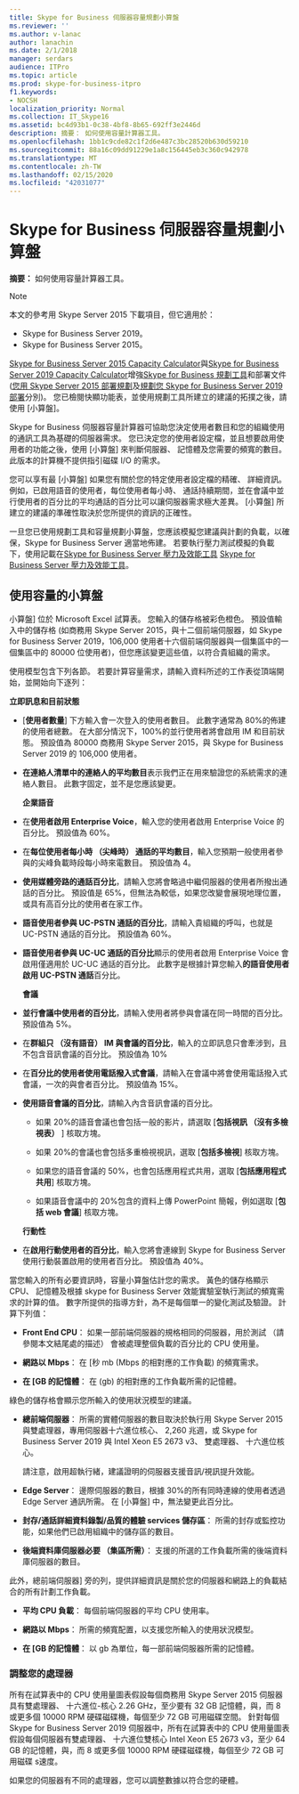 ```yaml
---
title: Skype for Business 伺服器容量規劃小算盤
ms.reviewer: ''
ms.author: v-lanac
author: lanachin
ms.date: 2/1/2018
manager: serdars
audience: ITPro
ms.topic: article
ms.prod: skype-for-business-itpro
f1.keywords:
- NOCSH
localization_priority: Normal
ms.collection: IT_Skype16
ms.assetid: bc4d93b1-0c38-4bf8-8b65-692ff3e2446d
description: 摘要： 如何使用容量計算器工具。
ms.openlocfilehash: 1bb1c9cde82c1f2d6e487c3bc28520b630d59210
ms.sourcegitcommit: 88a16c09dd91229e1a8c156445eb3c360c942978
ms.translationtype: MT
ms.contentlocale: zh-TW
ms.lasthandoff: 02/15/2020
ms.locfileid: "42031077"
---
```

# <a name="skype-for-business-server-capacity-planning-calculator"></a>Skype for Business 伺服器容量規劃小算盤
 
**摘要：** 如何使用容量計算器工具。

> [!NOTE]
> 本文的參考用 Skype Server 2015 下載項目，但它適用於：
> - Skype for Business Server 2019。
> - Skype for Business Server 2015。
  
[Skype for Business Server 2015 Capacity Calculator](https://www.microsoft.com/download/details.aspx?id=51196)與[Skype for Business Server 2019 Capacity Calculator](https://www.microsoft.com/download/details.aspx?id=57509)增強[Skype for Business 規劃工具](https://www.microsoft.com/download/details.aspx?id=50357)和部署文件 ([您用 Skype Server 2015 部署規劃](../plan-your-deployment/plan-your-deployment.md)及[規劃您 Skype for Business Server 2019 部署](../../SfBServer2019/plan/plan-your-deployment-2019.md)分別)。 您已檢閱快顯功能表，並使用規劃工具所建立的建議的拓撲之後，請使用 [小算盤]。
  
Skype for Business 伺服器容量計算器可協助您決定使用者數目和您的組織使用的通訊工具為基礎的伺服器需求。 您已決定您的使用者設定檔，並且想要啟用使用者的功能之後，使用 [小算盤] 來判斷伺服器、 記憶體及您需要的頻寬的數目。 此版本的計算機不提供指引磁碟 I/O 的需求。
  
您可以享有最 [小算盤] 如果您有關於您的特定使用者設定檔的精確、 詳細資訊。 例如，已啟用語音的使用者，每位使用者每小時、 通話持續期間，並在會議中並行使用者的百分比的平均通話的百分比可以讓伺服器需求極大差異。 [小算盤] 所建立的建議的準確性取決於您所提供的資訊的正確性。
  
一旦您已使用規劃工具和容量規劃小算盤，您應該模擬您建議與計劃的負載，以確保，Skype for Business Server 適當地佈建。 若要執行壓力測試模擬的負載下，使用記載在[Skype for Business Server 壓力及效能工具](https://technet.microsoft.com/library/mt631400.aspx) [Skype for Business Server 壓力及效能工具](https://www.microsoft.com/download/details.aspx?id=50367)。
  
## <a name="using-the-capacity-calculator"></a>使用容量的小算盤

小算盤] 位於 Microsoft Excel 試算表。 您輸入的儲存格被彩色橙色。 預設值輸入中的儲存格 (如商務用 Skype Server 2015，與十二個前端伺服器，如 Skype for Business Server 2019，106,000 使用者十六個前端伺服器與一個集區中的一個集區中的 80000 位使用者)，但您應該變更這些值，以符合貴組織的需求。
  
使用模型包含下列各節。 若要計算容量需求，請輸入資料所述的工作表從頂端開始，並開始向下逐列： 
  
 **立即訊息和目前狀態**
  
- [**使用者數量**] 下方輸入會一次登入的使用者數目。 此數字通常為 80%的佈建的使用者總數。 在大部分情況下，100%的並行使用者將會啟用 IM 和目前狀態。 預設值為 80000 商務用 Skype Server 2015，與 Skype for Business Server 2019 的 106,000 使用者。
    
- **在連絡人清單中的連絡人的平均數目**表示我們正在用來驗證您的系統需求的連絡人數目。 此數字固定，並不是您應該變更。
    
  **企業語音**
  
- 在**使用者啟用 Enterprise Voice**，輸入您的使用者啟用 Enterprise Voice 的百分比。 預設值為 60%。 
    
- 在**每位使用者每小時 （尖峰時） 通話的平均數目**，輸入您預期一般使用者參與的尖峰負載時段每小時來電數目。 預設值為 4。 
    
- **使用媒體旁路的通話百分比**，請輸入您將會略過中繼伺服器的使用者所撥出通話的百分比。 預設值是 65%，但無法為較低，如果您改變會展現地理位置，或具有高百分比的使用者在家工作。
    
- **語音使用者參與 UC-PSTN 通話的百分比**，請輸入貴組織的呼叫，也就是 UC-PSTN 通話的百分比。 預設值為 60%。
    
- **語音使用者參與 UC-UC 通話的百分比**顯示的使用者啟用 Enterprise Voice 會啟用僅適用於 UC-UC 通話的百分比。 此數字是根據計算您輸入**的語音使用者啟用 UC-PSTN 通話**百分比。 
    
  **會議**
  
- **並行會議中使用者的百分比**，請輸入使用者將參與會議在同一時間的百分比。 預設值為 5%。 
    
- 在**群組只 （沒有語音） IM 與會議的百分比**，輸入的立即訊息只會牽涉到，且不包含音訊會議的百分比。 預設值為 10%
    
- 在**百分比的使用者使用電話撥入式會議**，請輸入在會議中將會使用電話撥入式會議，一次的與會者百分比。 預設值為 15%。
    
- **使用語音會議的百分比**，請輸入內含音訊會議的百分比。 
    
  - 如果 20%的語音會議也會包括一般的影片，請選取 [**包括視訊 （沒有多檢視表）** ] 核取方塊。
    
  - 如果 20%的會議也會包括多重檢視視訊，選取 [**包括多檢視**] 核取方塊。
    
  - 如果您的語音會議的 50%，也會包括應用程式共用，選取 [**包括應用程式共用**] 核取方塊。
    
  - 如果語音會議中的 20%包含的資料上傳 PowerPoint 簡報，例如選取 [**包括 web 會議**] 核取方塊。
    
  **行動性**
  
- 在**啟用行動使用者的百分比**，輸入您將會連線到 Skype for Business Server 使用行動裝置啟用的使用者百分比。 預設值為 40%。 
    
當您輸入的所有必要資訊時，容量小算盤估計您的需求。 黃色的儲存格顯示 CPU、 記憶體及根據 skype for Business Server 效能實驗室執行測試的頻寬需求的計算的值。 數字所提供的指導方針，為不是每個單一的變化測試及驗證。 計算下列值： 
  
- **Front End CPU**： 如果一部前端伺服器的規格相同的伺服器，用於測試 （請參閱本文結尾處的描述） 會被處理整個負載的百分比的 CPU 使用量。
    
- **網路以 Mbps**： 在 [秒 mb (Mbps 的相對應的工作負載) 的頻寬需求。
    
- **在 [GB 的記憶體**： 在 (gb) 的相對應的工作負載所需的記憶體。
    
綠色的儲存格會顯示您所輸入的使用狀況模型的建議。 
  
- **總前端伺服器**： 所需的實體伺服器的數目取決於執行用 Skype Server 2015 與雙處理器，專用伺服器十六進位核心、 2,260 兆週，或 Skype for Business Server 2019 與 Intel Xeon E5 2673 v3、 雙處理器、 十六進位核心。
    
    請注意，啟用超執行緒，建議證明的伺服器支援音訊/視訊提升效能。
    
- **Edge Server**： 邊際伺服器的數目，根據 30%的所有同時連線的使用者透過 Edge Server 通訊所需。 在 [小算盤] 中，無法變更此百分比。 
    
- **封存/通話詳細資料錄製/品質的體驗 services 儲存區**： 所需的封存或監控功能，如果他們已啟用組織中的儲存區的數目。
    
- **後端資料庫伺服器必要 （集區所需）**： 支援的所選的工作負載所需的後端資料庫伺服器的數目。
    
此外，總前端伺服器] 旁的列，提供詳細資訊是關於您的伺服器和網路上的負載結合的所有計劃工作負載。
  
- **平均 CPU 負載**： 每個前端伺服器的平均 CPU 使用率。
    
- **網路以 Mbps**： 所需的頻寬配置，以支援您所輸入的使用狀況模型。
    
- **在 [GB 的記憶體**： 以 gb 為單位，每一部前端伺服器所需的記憶體。
    
### <a name="adjusting-for-your-processors"></a>調整您的處理器

所有在試算表中的 CPU 使用量圖表假設每個商務用 Skype Server 2015 伺服器具有雙處理器、 十六進位-核心 2.26 GHz，至少要有 32 GB 記憶體，與，而 8 或更多個 10000 RPM 硬碟磁碟機，每個至少 72 GB 可用磁碟空間。 針對每個 Skype for Business Server 2019 伺服器中，所有在試算表中的 CPU 使用量圖表假設每個伺服器有雙處理器、 十六進位雙核心 Intel Xeon E5 2673 v3，至少 64 GB 的記憶體，與，而 8 或更多個 10000 RPM 硬碟磁碟機，每個至少 72 GB 可用磁碟 s速度。
  
如果您的伺服器有不同的處理器，您可以調整數據以符合您的硬體。
  
